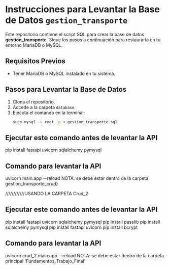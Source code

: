 # Instrucciones para Levantar la Base de Datos `gestion_transporte`

Este repositorio contiene el script SQL para crear la base de datos **gestion_transporte**. Sigue los pasos a continuación para restaurarla en tu entorno MariaDB o MySQL.

## Requisitos Previos

- Tener MariaDB o MySQL instalado en tu sistema.

## Pasos para Levantar la Base de Datos

1. Clona el repositorio.
2. Accede a la carpeta `database`.
3. Ejecuta el comando en la terminal:
   ```bash
   sudo mysql -u root -p < gestion_transporte.sql


## Ejecutar este comando antes de levantar la API
   pip install fastapi uvicorn sqlalchemy pymysql

## Comando para levantar la API
   uvicorn main:app --reload
   NOTA: se debe estar dentro de la carpeta gestion_transporte_crud}

////////////USANDO LA CARPETA Crud_2
## Ejecutar este comando antes de levantar la API
   pip install fastapi uvicorn sqlalchemy pymysql
   pip install passlib
   pip install sqlalchemy pymysql
   pip install fastapi uvicorn
   pip install bcrypt

   ## Comando para levantar la API
   uvicorn crud_2.main:app --reload
   NOTA: se debe estar dentro de la carpeta principal 'Fundamentos_Trabajo_Final' 